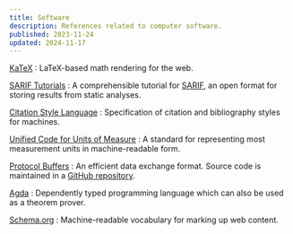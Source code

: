 ```yaml
---
title: Software
description: References related to computer software.
published: 2023-11-24
updated: 2024-11-17
---
```


[KaTeX](https://katex.org/)
:   LaTeX-based math rendering for the web.

[SARIF Tutorials](https://github.com/microsoft/sarif-tutorials)
:   A comprehensible tutorial for [SARIF](https://sarifweb.azurewebsites.net/),
    an open format for storing results from static analyses.

[Citation Style Language](https://citationstyles.org/)
:   Specification of citation and bibliography styles for machines.

[Unified Code for Units of Measure](https://ucum.org/)
:   A standard for representing most measurement units in machine-readable form.

[Protocol Buffers](https://protobuf.dev/)
:   An efficient data exchange format.
    Source code is maintained in a [GitHub repository](https://github.com/protocolbuffers/protobuf).

[Agda](https://agda.readthedocs.io/)
:   Dependently typed programming language which can also be used as a theorem prover.

[Schema.org](https://schema.org/)
:   Machine-readable vocabulary for marking up web content.
